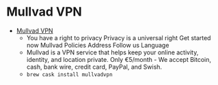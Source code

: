 # Mullvad VPN
- [Mullvad VPN](https://mullvad.net/)
  -  You have a right to privacy Privacy is a universal right Get started now Mullvad Policies Address Follow us Language
  - Mullvad is a VPN service that helps keep your online activity, identity, and location private. Only €5/month - We accept Bitcoin, cash, bank wire, credit card, PayPal, and Swish.
  - `brew cask install mullvadvpn`
